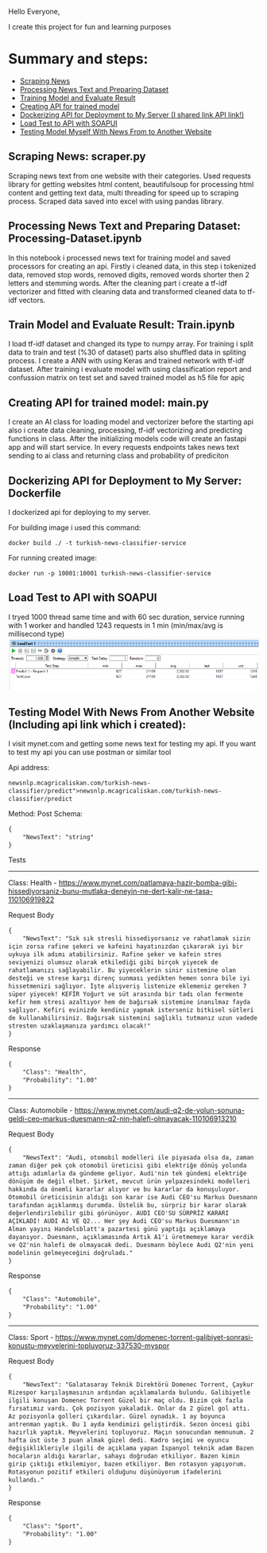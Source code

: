 Hello Everyone,

I create this project for fun and learning purposes

# Summary and steps: 

- [Scraping News](#scraping-news-scraperpy)
- [Processing News Text and Preparing Dataset](#processing-news-text-and-preparing-dataset-processing-datasetipynb)
- [Training Model and Evaluate Result](#train-model-and-evaluate-result-trainipynb)
- [Creating API for trained model](#creating-api-for-trained-model-mainpy)
- [Dockerizing API for Deployment to My Server (I shared link API link!)](#dockerizing-api-for-deployment-to-my-server-dockerfile)
- [Load Test to API with SOAPUI](#load-test-to-api-with-soapui)
- [Testing Model Myself With News From to Another Website](#testing-model-with-news-from-another-website-including-api-link-which-i-created)

## Scraping News: scraper.py
Scraping news text from one website with their categories. Used requests library for getting websites html content, beautifulsoup for processing html content and getting text data, multi threading for speed up to scraping process. Scraped data saved into excel with using pandas library.
## Processing News Text and Preparing Dataset: Processing-Dataset.ipynb
In this notebook i processed news text for training model and saved processors for creating an api. Firstly i cleaned data, in this step i tokenized data, removed stop words, removed digits, removed words shorter then 2 letters and stemming words. After the cleaning part i create a tf-idf vectorizer and fitted with cleaning data and transformed cleaned data to tf-idf vectors.
## Train Model and Evaluate Result: Train.ipynb
I load tf-idf dataset and changed its type to numpy array. For training i split data to train and test (%30 of dataset) parts also shuffled data in spliting process.
I create a ANN with using Keras and trained network with tf-idf dataset. After training i evaluate model with using classification report and confussion matrix on test set and saved trained model as h5 file for apiç
## Creating API for trained model: main.py
I create an AI class for loading model and vectorizer before the starting api also i create data cleaning, processing, tf-idf vectorizing and predicting functions in class.
After the initializing models code will create an fastapi app and will start service. In every requests endpoints takes news text sending to ai class and returning class and probability of prediciton 
## Dockerizing API for Deployment to My Server: Dockerfile
I dockerized api for deploying to my server. 

For building image i used this command:
```
docker build ./ -t turkish-news-classifier-service
```

For running created image: 
```
docker run -p 10001:10001 turkish-news-classifier-service
```

## Load Test to API with SOAPUI
I tryed 1000 thread same time and with 60 sec duration, service running with 1 worker and handled 1243 requests in 1 min (min/max/avg is millisecond type)
![Load Test](https://github.com/mcagricaliskan/turkish-news-classification/blob/master/README/Screenshot%202022-02-27%20233123.png?raw=true)

## Testing Model With News From Another Website (Including api link which i created):

I visit mynet.com and getting some news text for testing my api.
If you want to test my api you can use postman or similar tool

Api address: 
```
newsnlp.mcagricaliskan.com/turkish-news-classifier/predict">newsnlp.mcagricaliskan.com/turkish-news-classifier/predict
```
Method: Post
Schema: 
```
{
    "NewsText": "string"
}
```

Tests

------
Class: Health - https://www.mynet.com/patlamaya-hazir-bomba-gibi-hissediyorsaniz-bunu-mutlaka-deneyin-ne-dert-kalir-ne-tasa-110106919822 

Request Body
```
{
	"NewsText": "Sık sık stresli hissediyorsanız ve rahatlamak sizin için zorsa rafine şekeri ve kafeini hayatınızdan çıkararak iyi bir uykuya ilk adımı atabilirsiniz. Rafine şeker ve kafein stres seviyenizi olumsuz olarak etkilediği gibi birçok yiyecek de rahatlamanızı sağlayabilir. Bu yiyeceklerin sinir sistemine olan desteği ve strese karşı direnç sunması yedikten hemen sonra bile iyi hissetmenizi sağlıyor. İşte alışveriş listenize eklemeniz gereken 7 süper yiyecek! KEFİR Yoğurt ve süt arasında bir tadı olan fermente kefir hem stresi azaltıyor hem de bağırsak sistemine inanılmaz fayda sağlıyor. Kefiri evinizde kendiniz yapmak isterseniz bitkisel sütleri de kullanabilirsiniz. Bağırsak sistemini sağlıklı tutmanız uzun vadede stresten uzaklaşmanıza yardımcı olacak!"
}
```
Response
```
{
    "Class": "Health",
    "Probability": "1.00"
}
```
------

Class: Automobile - https://www.mynet.com/audi-q2-de-yolun-sonuna-geldi-ceo-markus-duesmann-q2-nin-halefi-olmayacak-110106913210

Request Body
```
{
    "NewsText": "Audi, otomobil modelleri ile piyasada olsa da, zaman zaman diğer pek çok otomobil üreticisi gibi elektriğe dönüş yolunda attığı adımlarla da gündeme geliyor. Audi'nin tek gündemi elektriğe dönüşüm de değil elbet. Şirket, mevcut ürün yelpazesindeki modelleri hakkında da önemli kararlar alıyor ve bu kararlar da konuşuluyor. Otomobil üreticisinin aldığı son karar ise Audi CEO'su Markus Duesmann tarafından açıklanmış durumda. Üstelik bu, sürpriz bir karar olarak değerlendirilebilir gibi görünüyor. AUDI CEO'SU SÜRPRİZ KARARI AÇIKLADI! AUDI A1 VE Q2... Her şey Audi CEO'su Markus Duesmann'ın Alman yayını Handelsblatt'a pazartesi günü yaptığı açıklamaya dayanıyor. Duesmann, açıklamasında Artık A1'i üretmemeye karar verdik ve Q2'nin halefi de olmayacak dedi. Duesmann böylece Audi Q2'nin yeni modelinin gelmeyeceğini doğruladı."
}
```
Response
```
{
    "Class": "Automobile",
    "Probability": "1.00"
}
```
------

Class: Sport - https://www.mynet.com/domenec-torrent-galibiyet-sonrasi-konustu-meyvelerini-topluyoruz-337530-myspor

Request Body
```
{
    "NewsText": "Galatasaray Teknik Direktörü Domenec Torrent, Çaykur Rizespor karşılaşmasının ardından açıklamalarda bulundu. Galibiyetle ilgili konuşan Domenec Torrent Güzel bir maç oldu. Bizim çok fazla fırsatımız vardı. Çok pozisyon yakaladık. Onlar da 2 güzel gol attı. Az pozisyonla golleri çıkardılar. Güzel oynadık. 1 ay boyunca antrenman yaptık. Bu 1 ayda kendimizi geliştirdik. Sezon öncesi gibi hazırlık yaptık. Meyvelerini topluyoruz. Maçın sonucundan memnunum. 2 hafta üst üste 3 puan almak güzel dedi. Kadro seçimi ve oyuncu değişiklikleriyle ilgili de açıklama yapan İspanyol teknik adam Bazen hocaların aldığı kararlar, sahayı doğrudan etkiliyor. Bazen kimin girip çıktığı etkilemiyor, bazen etkiliyor. Ben rotasyon yapıyorum. Rotasyonun pozitif etkileri olduğunu düşünüyorum ifadelerini kullandı."
}
```
Response
```
{
    "Class": "Sport",
    "Probability": "1.00"
}
```